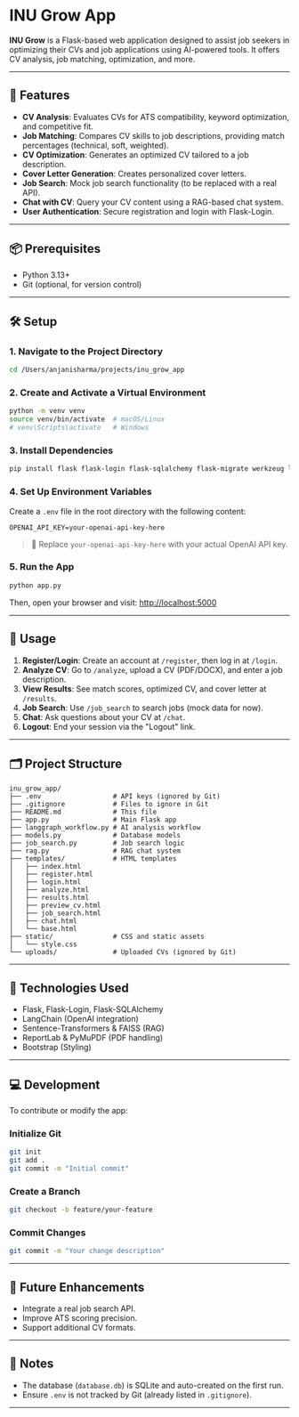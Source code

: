 
# INU Grow App

**INU Grow** is a Flask-based web application designed to assist job seekers in optimizing their CVs and job applications using AI-powered tools. It offers CV analysis, job matching, optimization, and more.

---

## 🚀 Features

- **CV Analysis**: Evaluates CVs for ATS compatibility, keyword optimization, and competitive fit.
- **Job Matching**: Compares CV skills to job descriptions, providing match percentages (technical, soft, weighted).
- **CV Optimization**: Generates an optimized CV tailored to a job description.
- **Cover Letter Generation**: Creates personalized cover letters.
- **Job Search**: Mock job search functionality (to be replaced with a real API).
- **Chat with CV**: Query your CV content using a RAG-based chat system.
- **User Authentication**: Secure registration and login with Flask-Login.

---

## 📦 Prerequisites

- Python 3.13+
- Git (optional, for version control)

---

## 🛠️ Setup

### 1. Navigate to the Project Directory

```bash
cd /Users/anjanisharma/projects/inu_grow_app
```

### 2. Create and Activate a Virtual Environment

```bash
python -m venv venv
source venv/bin/activate  # macOS/Linux
# venv\Scripts\activate   # Windows
```

### 3. Install Dependencies

```bash
pip install flask flask-login flask-sqlalchemy flask-migrate werkzeug langchain-openai sentence-transformers faiss-cpu reportlab pymupdf python-docx python-dotenv
```

### 4. Set Up Environment Variables

Create a `.env` file in the root directory with the following content:

```env
OPENAI_API_KEY=your-openai-api-key-here
```

> 🔐 Replace `your-openai-api-key-here` with your actual OpenAI API key.

### 5. Run the App

```bash
python app.py
```

Then, open your browser and visit: [http://localhost:5000](http://localhost:5000)

---

## 🧪 Usage

1. **Register/Login**: Create an account at `/register`, then log in at `/login`.
2. **Analyze CV**: Go to `/analyze`, upload a CV (PDF/DOCX), and enter a job description.
3. **View Results**: See match scores, optimized CV, and cover letter at `/results`.
4. **Job Search**: Use `/job_search` to search jobs (mock data for now).
5. **Chat**: Ask questions about your CV at `/chat`.
6. **Logout**: End your session via the "Logout" link.

---

## 🗂️ Project Structure

```
inu_grow_app/
├── .env                  # API keys (ignored by Git)
├── .gitignore            # Files to ignore in Git
├── README.md             # This file
├── app.py                # Main Flask app
├── langgraph_workflow.py # AI analysis workflow
├── models.py             # Database models
├── job_search.py         # Job search logic
├── rag.py                # RAG chat system
├── templates/            # HTML templates
│   ├── index.html
│   ├── register.html
│   ├── login.html
│   ├── analyze.html
│   ├── results.html
│   ├── preview_cv.html
│   ├── job_search.html
│   ├── chat.html
│   └── base.html
├── static/               # CSS and static assets
│   └── style.css
└── uploads/              # Uploaded CVs (ignored by Git)
```

---

## 🧰 Technologies Used

- Flask, Flask-Login, Flask-SQLAlchemy
- LangChain (OpenAI integration)
- Sentence-Transformers & FAISS (RAG)
- ReportLab & PyMuPDF (PDF handling)
- Bootstrap (Styling)

---

## 💻 Development

To contribute or modify the app:

### Initialize Git

```bash
git init
git add .
git commit -m "Initial commit"
```

### Create a Branch

```bash
git checkout -b feature/your-feature
```

### Commit Changes

```bash
git commit -m "Your change description"
```

---

## 🔮 Future Enhancements

- Integrate a real job search API.
- Improve ATS scoring precision.
- Support additional CV formats.

---

## 📝 Notes

- The database (`database.db`) is SQLite and auto-created on the first run.
- Ensure `.env` is not tracked by Git (already listed in `.gitignore`).

---
